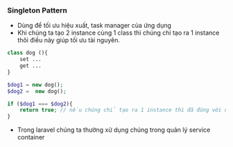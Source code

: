 ### Singleton Pattern
- Dùng để tối ưu hiệu xuất, task manager của ứng dụng
- Khi chúng ta tạo 2 instance cùng 1 class thì chúng chỉ tạo ra 1 instance thôi điều này giúp tối ưu tài nguyên.
``` PHP
class dog (){
    set ...
    get ...
}

$dog1 = new dog();
$dog2 =  new dog();

if ($dog1 === $dog2){
    return true; // nếu chúng chỉ tạo ra 1 instance thì đã đúng với nguyên tắc Singleton
}
```
- Trong laravel chúng ta thường xử dụng chúng trong quản lý service container